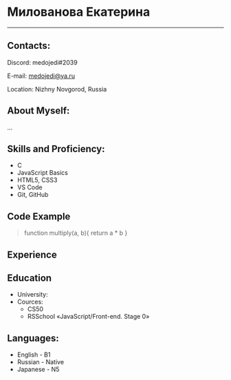 # Милованова Екатерина #
*** 
## Contacts:

Discord: medojedi#2039

E-mail: medojedi@ya.ru

Location: Nizhny Novgorod, Russia

## About Myself:

...

## Skills and Proficiency:
* C
* JavaScript Basics
* HTML5, CSS3
* VS Code
* Git, GitHub

## Code Example 

> function multiply(a, b){
>    return a * b
>}

## Experience 
## Education
* University: 
* Cources: 
    * CS50 
    * RSSchool «JavaScript/Front-end. Stage 0»
## Languages:
* English - B1
* Russian - Native 
* Japanese - N5

